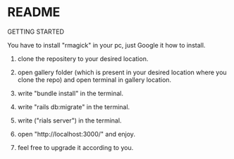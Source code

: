 # README

GETTING STARTED

You have to install "rmagick" in your pc, just Google it how to install.
1. clone the repositery to your desired location.

2. open gallery folder (which is present in your desired location where you clone the repo) and open terminal in gallery location.

3. write "bundle install" in the terminal.

4. write "rails db:migrate" in the terminal.

5. write ("rials server") in the terminal.

6. open "http://localhost:3000/" and enjoy.

7. feel free to upgrade it according to you.
